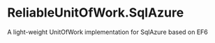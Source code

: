 ReliableUnitOfWork.SqlAzure
===========================

A light-weight UnitOfWork implementation for SqlAzure based on EF6
